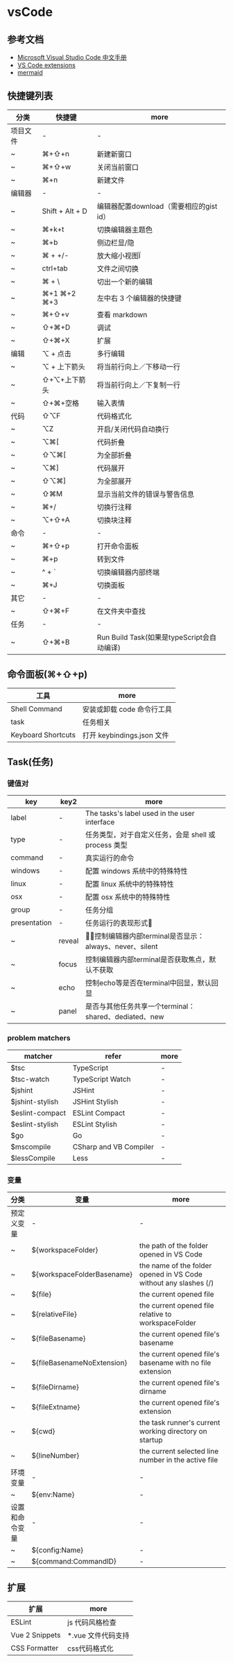 # vsCode

## 参考文档

- [Microsoft Visual Studio Code 中文手册](https://jeasonstudio.gitbooks.io/vscode-cn-doc/content/)
- [VS Code extensions](https://marketplace.visualstudio.com/VSCode)
- [mermaid](https://mermaidjs.github.io)

## 快捷键列表

| 分类     | 快捷键          | more                                       |
| -------- | --------------- | ------------------------------------------ |
| 项目文件 | -               | -                                          |
| ~        | ⌘+⇧+n           | 新建新窗口                                 |
| ~        | ⌘+⇧+w           | 关闭当前窗口                               |
| ~        | ⌘+n             | 新建文件                                   |
| 编辑器   | -               | -                                          |
| ~        | Shift + Alt + D | 编辑器配置download（需要相应的gist id）    |
| ~        | ⌘+k+t           | 切换编辑器主题色                           |
| ~        | ⌘+b             | 侧边栏显/隐                                |
| ~        | ⌘ + +/-         | 放大缩小视图Ï                              |
| ~        | ctrl+tab        | 文件之间切换                               |
| ~        | ⌘ + \\          | 切出一个新的编辑                           |
| ~        | ⌘+1 ⌘+2 ⌘+3     | 左中右 3 个编辑器的快捷键                  |
| ~        | ⌘+⇧+v           | 查看 markdown                              |
| ~        | ⇧+⌘+D           | 调试                                       |
| ~        | ⇧+⌘+X           | 扩展                                       |
| 编辑     | ⌥ + 点击        | 多行编辑                                   |
| ~        | ⌥ + 上下箭头    | 将当前行向上／下移动一行                    |
| ~        | ⇧+⌥+上下箭头    | 将当前行向上／下复制一行                    |
| ~        | ⇧+⌘+空格        | 输入表情                                   |
| 代码     | ⇧⌥F             | 代码格式化                                 |
| ~        | ⌥Z              | 开启/关闭代码自动换行                      |
| ~        | ⌥⌘[             | 代码折叠                                   |
| ~        | ⇧⌥⌘[            | 为全部折叠                                 |
| ~        | ⌥⌘]             | 代码展开                                   |
| ~        | ⇧⌥⌘]            | 为全部展开                                 |
| ~        | ⇧⌘M             | 显示当前文件的错误与警告信息               |
| ~        | ⌘+/             | 切换行注释                                 |
| ~        | ⌥+⇧+A           | 切换块注释                                 |
| 命令     | -               | -                                          |
| ~        | ⌘+⇧+p           | 打开命令面板                               |
| ~        | ⌘+p             | 转到文件                                   |
| ~        | ^ + `           | 切换编辑器内部终端                         |
| ~        | ⌘+J             | 切换面板                                   |
| 其它     | -               | -                                          |
| ~        | ⇧+⌘+F           | 在文件夹中查找                             |
| 任务     | -               | -                                          |
| ~        | ⇧+⌘+B           | Run Build Task(如果是typeScript会自动编译) |

## 命令面板(⌘+⇧+p)

| 工具               | more                       |
| ------------------ | -------------------------- |
| Shell Command      | 安装或卸载 code 命令行工具 |
| task               | 任务相关                   |
| Keyboard Shortcuts | 打开 keybindings.json 文件 |

## Task(任务)

### 键值对

| key          | key2   | more                                                    |
| ------------ | ------ | ------------------------------------------------------- |
| label        | -      | The tasks's label used in the user interface            |
| type         | -      | 任务类型，对于自定义任务，会是 shell 或 process 类型    |
| command      | -      | 真实运行的命令                                          |
| windows      | -      | 配置 windows 系统中的特殊特性                           |
| linux        | -      | 配置 linux 系统中的特殊特性                             |
| osx          | -      | 配置 osx 系统中的特殊特性                               |
| group        | -      | 任务分组                                                |
| presentation | -      | 任务运行的表现形式                                     |
| ~            | reveal | 控制编辑器内部terminal是否显示：always、never、silent |
| ~            | focus  | 控制编辑器内部terminal是否获取焦点，默认不获取          |
| ~            | echo   | 控制echo等是否在terminal中回显，默认回显                |
| ~            | panel  | 是否与其他任务共享一个terminal：shared、dediated、new   |

### problem matchers

| matcher         | refer                  | more |
| --------------- | ---------------------- | ---- |
| $tsc            | TypeScript             | -    |
| $tsc-watch      | TypeScript Watch       | -    |
| $jshint         | JSHint                 | -    |
| $jshint-stylish | JSHint Stylish         | -    |
| $eslint-compact | ESLint Compact         | -    |
| $eslint-stylish | ESLint Stylish         | -    |
| $go             | Go                     | -    |
| $mscompile      | CSharp and VB Compiler | -    |
| $lessCompile    | Less                   | -    |

### 变量

| 分类           | 变量                       | more                                                             |
| -------------- | -------------------------- | ---------------------------------------------------------------- |
| 预定义变量     | -                          | -                                                                |
| ~              | ${workspaceFolder}         | the path of the folder opened in VS Code                         |
| ~              | ${workspaceFolderBasename} | the name of the folder opened in VS Code without any slashes (/) |
| ~              | ${file}                    | the current opened file                                          |
| ~              | ${relativeFile}            | the current opened file relative to workspaceFolder              |
| ~              | ${fileBasename}            | the current opened file's basename                               |
| ~              | ${fileBasenameNoExtension} | the current opened file's basename with no file extension        |
| ~              | ${fileDirname}             | the current opened file's dirname                                |
| ~              | ${fileExtname}             | the current opened file's extension                              |
| ~              | ${cwd}                     | the task runner's current working directory on startup           |
| ~              | ${lineNumber}              | the current selected line number in the active file              |
| 环境变量       | -                          | -                                                                |
| ~              | ${env:Name}                | -                                                                |
| 设置和命令变量 | -                          | -                                                                |
| ~              | ${config:Name}             | -                                                                |
| ~              | ${command:CommandID}       | -                                                                |

## 扩展

| 扩展                     | more                            |
| ------------------------ | ------------------------------- |
| ESLint                   | js 代码风格检查                 |
| Vue 2 Snippets           | *.vue 文件代码支持              |
| CSS Formatter            | css代码格式化                   |